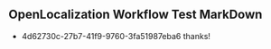 ## OpenLocalization Workflow Test MarkDown

* 4d62730c-27b7-41f9-9760-3fa51987eba6 
thanks!



<!--HONumber=Jan16_HO3-->
